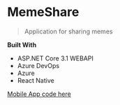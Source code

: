 # MemeShare

> Application for sharing memes


**Built With**

- ASP.NET Core 3.1 WEBAPI
- Azure DevOps
- Azure
- React Native

[Mobile App code here](https://snack.expo.io/@amar39/0e628c)


